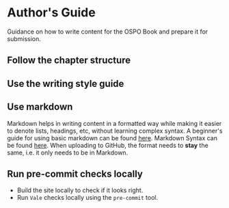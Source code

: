 # Author's Guide
Guidance on how to write content for the OSPO Book and prepare it for submission.

## Follow the chapter structure

## Use the writing style guide

## Use markdown

Markdown helps in writing content in a formatted way while making it easier to denote lists, headings, etc, without learning complex syntax. A beginner's guide for using basic markdown can be found [here](https://daringfireball.net/projects/markdown/basics). Markdown Syntax can be found [here](https://daringfireball.net/projects/markdown/syntax). When uploading to GitHub, the format needs to **stay** the same, i.e. it only needs to be in Markdown.

## Run pre-commit checks locally
* Build the site locally to check if it looks right. 
* Run `Vale` checks locally using the `pre-commit` tool.
